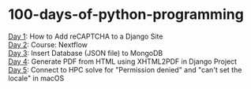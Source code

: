 # 100-days-of-python-programming

[Day 1](https://github.com/chalermpongintarat/100-days-of-python-programming/tree/main/day01): How to Add reCAPTCHA to a Django Site\
[Day 2](https://github.com/chalermpongintarat/100-days-of-python-programming/tree/main/day02): Course: Nextflow\
[Day 3](https://github.com/chalermpongintarat/100-days-of-python-programming/tree/main/day03): Insert Database (JSON file) to MongoDB\
[Day 4](https://github.com/chalermpongintarat/100-days-of-python-programming/tree/main/day04/xhtml2pdf/generate_pdf): Generate PDF from HTML using XHTML2PDF in Django Project\
[Day 5](https://github.com/chalermpongintarat/100-days-of-python-programming/tree/main/day05): Connect to HPC solve for "Permission denied" and "can't set the locale" in macOS
